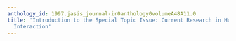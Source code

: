 ```yaml
---
anthology_id: 1997.jasis_journal-ir0anthology0volumeA48A11.0
title: 'Introduction to the Special Topic Issue: Current Research in Human-Computer
  Interaction'
---
```

